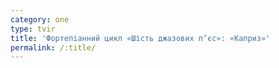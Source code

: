 ```yaml
---
category: one
type: tvir
title: 'Фортепіанний цикл «Шість джазових п’єс»: «Каприз»'
permalink: /:title/
---
```


